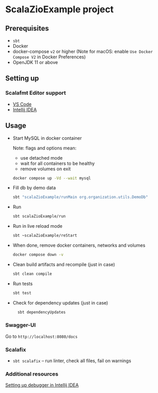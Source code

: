 # ScalaZioExample project

## Prerequisites

- `sbt`
- Docker
- docker-compose `v2` or higher (Note for macOS: enable `Use Docker Compose V2` in Docker Preferences)
- OpenJDK 11 or above

## Setting up

### Scalafmt Editor support

- [VS Code][vscode]
- [Intellij IDEA][intellij]

[vscode]: https://scalameta.org/metals/docs/editors/vscode/

[intellij]: https://scalameta.org/scalafmt/docs/installation.html#intellij

## Usage

- Start MySQL in docker container

  Note: flags and options mean:

    - use detached mode
    - wait for all containers to be healthy
    - remove volumes on exit

  ```sh
  docker compose up -Vd --wait mysql
  ```
- Fill db by demo data

  ```sh
  sbt "scalaZioExample/runMain org.organization.utils.DemoDb"
  ```

- Run

  ```sh
  sbt scalaZioExample/run
  ```

- Run in live reload mode

  ```sh
  sbt ~scalaZioExample/reStart
  ```

- When done, remove docker containers, networks and volumes

  ```sh
  docker compose down -v
  ```

- Clean build artifacts and recompile (just in case)

  ```sh
  sbt clean compile
  ```

- Run tests

  ```sh
  sbt test
  ```

- Check for dependency updates (just in case)

  ```sh
    sbt dependencyUpdates
    ```

### Swagger-UI

Go to `http://localhost:8080/docs`

### Scalafix

- `sbt scalafix` – run linter, check all files, fail on warnings

### Additional resources

[Setting up debugger in Intellij IDEA](/docs/intellij-idea-setup.md)